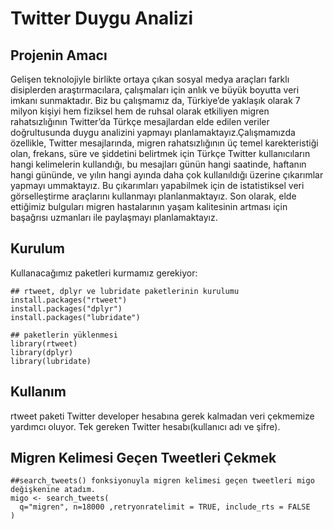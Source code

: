 # Twitter Duygu Analizi

## Projenin Amacı

Gelişen teknolojiyle birlikte ortaya çıkan sosyal medya araçları farklı disiplerden araştırmacılara, çalışmaları için anlık ve büyük 
boyutta veri imkanı sunmaktadır. Biz bu çalışmamız da, Türkiye’de yaklaşık olarak 7 milyon kişiyi hem fiziksel hem de
ruhsal olarak etkiliyen migren rahatsızlığının Twitter’da Türkçe mesajlardan elde edilen veriler doğrultusunda duygu analizini yapmayı 
planlamaktayız.Çalışmamızda özellikle, Twitter mesajlarında, migren rahatsızlığının üç temel karekteristiği 
olan, frekans, süre ve şiddetini belirtmek için Türkçe Twitter kullanıcıların hangi kelimelerin kullandığı, 
bu mesajları günün hangi saatinde, haftanın hangi gününde,
ve yılın hangi ayında daha çok kullanıldığı üzerine çıkarımlar yapmayı ummaktayız.
Bu çıkarımları yapabilmek için de istatistiksel veri görselleştirme araçlarını kullanmayı planlanmaktayız. 
Son olarak, elde ettiğimiz bulguları migren hastalarının yaşam kalitesinin artması 
için başağrısı uzmanları ile paylaşmayı planlamaktayız.

## Kurulum
Kullanacağımız paketleri kurmamız gerekiyor: 
```
## rtweet, dplyr ve lubridate paketlerinin kurulumu
install.packages("rtweet")
install.packages("dplyr")
install.packages("lubridate")

## paketlerin yüklenmesi
library(rtweet)
library(dplyr)
library(lubridate)
```

## Kullanım
rtweet paketi Twitter developer hesabına gerek kalmadan veri çekmemize yardımcı oluyor. Tek gereken Twitter hesabı(kullanıcı adı ve şifre). 

## Migren Kelimesi Geçen Tweetleri Çekmek
```
##search_tweets() fonksiyonuyla migren kelimesi geçen tweetleri migo değişkenine atadım. 
migo <- search_tweets(
  q="migren", n=18000 ,retryonratelimit = TRUE, include_rts = FALSE
)
```

